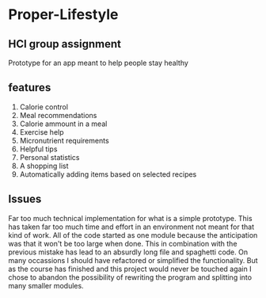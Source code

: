 # Proper-Lifestyle
## HCI group assignment

Prototype for an app meant to help people stay healthy

## features

1. Calorie control
2. Meal recommendations
3. Calorie ammount in a meal
4. Exercise help
5. Micronutrient requirements
6. Helpful tips
7. Personal statistics
8. A shopping list 
9. Automatically adding items based on selected recipes

## Issues

Far too much technical implementation for what is a simple prototype. This has taken far too much time and effort in an environment not meant for that kind of work.
All of the code started as one module because the anticipation was that it won't be too large when done. This in combination with the previous mistake has lead to an absurdly long file and spaghetti code. On many occassions I should have refactored or simplified the functionality. But as the course has finished and this project would never be touched again I chose to abandon the possibility of rewriting the program and splitting into many smaller modules.
